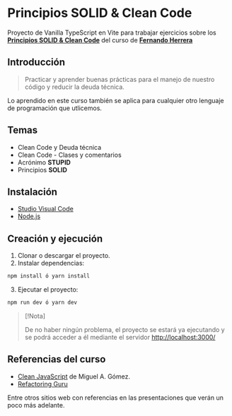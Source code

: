# Principios SOLID & Clean Code

Proyecto de Vanilla TypeScript en Vite para trabajar ejercicios sobre los **[Principios SOLID & Clean Code](https://www.udemy.com/course/solid-clean/)** del curso de 
**[Fernando Herrera](https://fernando-herrera.com/)**

## Introducción

> Practicar y aprender buenas prácticas para el manejo de nuestro código y reducir la deuda técnica.

Lo aprendido en este curso también se aplica para cualquier otro lenguaje de programación que utlicemos.

## Temas

- Clean Code y Deuda técnica
- Clean Code - Clases y comentarios
- Acrónimo **STUPID**
- Principios **SOLID**

## Instalación

- [Studio Visual Code](https://code.visualstudio.com/)
- [Node.js](https://nodejs.org/en)

## Creación y ejecución

1. Clonar o descargar el proyecto.
2. Instalar dependencias:
```bash
npm install ó yarn install
```
3. Ejecutar el proyecto:
```bash
npm run dev ó yarn dev
```

> [!Nota]
>
> De no haber ningún problema, el proyecto se estará ya ejecutando y se podrá acceder a él mediante el servidor [http://localhost:3000/](http://localhost:3000/)

## Referencias del curso

- [Clean JavaScript](https://cleanjavascript.es/) de Miguel A. Gómez.
- [Refactoring Guru](https://refactoring.guru/es)

Entre otros sitios web con referencias en las presentaciones que verán un poco más adelante.